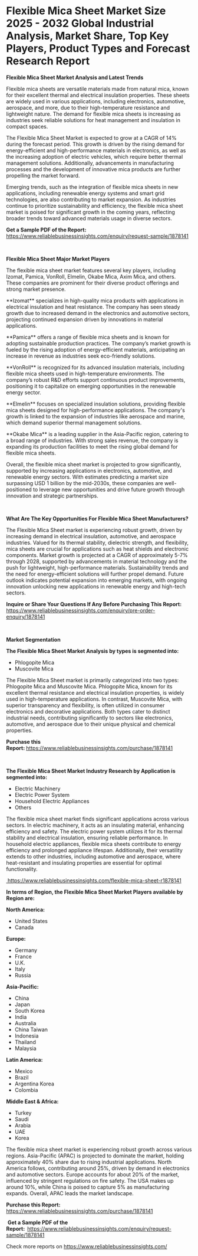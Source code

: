 <p><h1>Flexible Mica Sheet Market Size 2025 - 2032 Global Industrial Analysis, Market Share, Top Key Players, Product Types and Forecast Research Report</h1></p><p><strong>Flexible Mica Sheet Market Analysis and Latest Trends</strong></p>
<p><p>Flexible mica sheets are versatile materials made from natural mica, known for their excellent thermal and electrical insulation properties. These sheets are widely used in various applications, including electronics, automotive, aerospace, and more, due to their high-temperature resistance and lightweight nature. The demand for flexible mica sheets is increasing as industries seek reliable solutions for heat management and insulation in compact spaces.</p><p>The Flexible Mica Sheet Market is expected to grow at a CAGR of 14% during the forecast period. This growth is driven by the rising demand for energy-efficient and high-performance materials in electronics, as well as the increasing adoption of electric vehicles, which require better thermal management solutions. Additionally, advancements in manufacturing processes and the development of innovative mica products are further propelling the market forward. </p><p>Emerging trends, such as the integration of flexible mica sheets in new applications, including renewable energy systems and smart grid technologies, are also contributing to market expansion. As industries continue to prioritize sustainability and efficiency, the flexible mica sheet market is poised for significant growth in the coming years, reflecting broader trends toward advanced materials usage in diverse sectors.</p></p>
<p><strong>Get a Sample PDF of the Report:&nbsp;</strong> <a href="https://www.reliablebusinessinsights.com/enquiry/request-sample/1878141?utm_campaign=1119&utm_medium=2&utm_source=Github&utm_content=ia&utm_term=31012025&utm_id=flexible-mica-sheet">https://www.reliablebusinessinsights.com/enquiry/request-sample/1878141</a></p>
<p>&nbsp;</p>
<p><strong>Flexible Mica Sheet Major Market Players</strong></p>
<p><p>The flexible mica sheet market features several key players, including Izomat, Pamica, VonRoll, Elmelin, Okabe Mica, Axim Mica, and others. These companies are prominent for their diverse product offerings and strong market presence.</p><p>**Izomat** specializes in high-quality mica products with applications in electrical insulation and heat resistance. The company has seen steady growth due to increased demand in the electronics and automotive sectors, projecting continued expansion driven by innovations in material applications.</p><p>**Pamica** offers a range of flexible mica sheets and is known for adopting sustainable production practices. The company’s market growth is fueled by the rising adoption of energy-efficient materials, anticipating an increase in revenue as industries seek eco-friendly solutions.</p><p>**VonRoll** is recognized for its advanced insulation materials, including flexible mica sheets used in high-temperature environments. The company’s robust R&D efforts support continuous product improvements, positioning it to capitalize on emerging opportunities in the renewable energy sector.</p><p>**Elmelin** focuses on specialized insulation solutions, providing flexible mica sheets designed for high-performance applications. The company's growth is linked to the expansion of industries like aerospace and marine, which demand superior thermal management solutions.</p><p>**Okabe Mica** is a leading supplier in the Asia-Pacific region, catering to a broad range of industries. With strong sales revenue, the company is expanding its production facilities to meet the rising global demand for flexible mica sheets.</p><p>Overall, the flexible mica sheet market is projected to grow significantly, supported by increasing applications in electronics, automotive, and renewable energy sectors. With estimates predicting a market size surpassing USD 1 billion by the mid-2030s, these companies are well-positioned to leverage new opportunities and drive future growth through innovation and strategic partnerships.</p></p>
<p>&nbsp;</p>
<p><strong>What Are The Key Opportunities For Flexible Mica Sheet Manufacturers?</strong></p>
<p><p>The Flexible Mica Sheet market is experiencing robust growth, driven by increasing demand in electrical insulation, automotive, and aerospace industries. Valued for its thermal stability, dielectric strength, and flexibility, mica sheets are crucial for applications such as heat shields and electronic components. Market growth is projected at a CAGR of approximately 5-7% through 2028, supported by advancements in material technology and the push for lightweight, high-performance materials. Sustainability trends and the need for energy-efficient solutions will further propel demand. Future outlook indicates potential expansion into emerging markets, with ongoing innovation unlocking new applications in renewable energy and high-tech sectors.</p></p>
<p><strong>Inquire or Share Your Questions If Any Before Purchasing This Report:</strong> <a href="https://www.reliablebusinessinsights.com/enquiry/pre-order-enquiry/1878141?utm_campaign=1119&utm_medium=2&utm_source=Github&utm_content=ia&utm_term=31012025&utm_id=flexible-mica-sheet">https://www.reliablebusinessinsights.com/enquiry/pre-order-enquiry/1878141</a></p>
<p>&nbsp;</p>
<p><strong>Market Segmentation</strong></p>
<p><strong>The Flexible Mica Sheet Market Analysis by types is segmented into:</strong></p>
<p><ul><li>Phlogopite Mica</li><li>Muscovite Mica</li></ul></p>
<p><p>The Flexible Mica Sheet market is primarily categorized into two types: Phlogopite Mica and Muscovite Mica. Phlogopite Mica, known for its excellent thermal resistance and electrical insulation properties, is widely used in high-temperature applications. In contrast, Muscovite Mica, with superior transparency and flexibility, is often utilized in consumer electronics and decorative applications. Both types cater to distinct industrial needs, contributing significantly to sectors like electronics, automotive, and aerospace due to their unique physical and chemical properties.</p></p>
<p><strong>Purchase this Report:&nbsp;</strong><a href="https://www.reliablebusinessinsights.com/purchase/1878141?utm_campaign=1119&utm_medium=2&utm_source=Github&utm_content=ia&utm_term=31012025&utm_id=flexible-mica-sheet">https://www.reliablebusinessinsights.com/purchase/1878141</a></p>
<p>&nbsp;</p>
<p><strong>The Flexible Mica Sheet Market Industry Research by Application is segmented into:</strong></p>
<p><ul><li>Electric Machinery</li><li>Electric Power System</li><li>Household Electric Appliances</li><li>Others</li></ul></p>
<p><p>The flexible mica sheet market finds significant applications across various sectors. In electric machinery, it acts as an insulating material, enhancing efficiency and safety. The electric power system utilizes it for its thermal stability and electrical insulation, ensuring reliable performance. In household electric appliances, flexible mica sheets contribute to energy efficiency and prolonged appliance lifespan. Additionally, their versatility extends to other industries, including automotive and aerospace, where heat-resistant and insulating properties are essential for optimal functionality.</p></p>
<p><a href="https://www.reliablebusinessinsights.com/flexible-mica-sheet-r1878141?utm_campaign=1119&utm_medium=2&utm_source=Github&utm_content=ia&utm_term=31012025&utm_id=flexible-mica-sheet">&nbsp;https://www.reliablebusinessinsights.com/flexible-mica-sheet-r1878141</a></p>
<p><strong>In terms of Region, the Flexible Mica Sheet Market Players available by Region are:</strong></p>
<p>
    <p> <strong> North America: </strong>
        <ul>
            <li>United States</li>
            <li>Canada</li>
        </ul>
        </p> 
    <p> <strong> Europe: </strong>
        <ul>
            <li>Germany</li>
            <li>France</li>
            <li>U.K.</li>
            <li>Italy</li>
            <li>Russia</li>
        </ul>
        </p> 
    <p> <strong> Asia-Pacific: </strong>
        <ul>
            <li>China</li>
            <li>Japan</li>
            <li>South Korea</li>
            <li>India</li>
            <li>Australia</li>
            <li>China Taiwan</li>
            <li>Indonesia</li>
            <li>Thailand</li>
            <li>Malaysia</li>
        </ul>
        </p> 
    <p> <strong> Latin America: </strong>
        <ul>
            <li>Mexico</li>
            <li>Brazil</li>
            <li>Argentina Korea</li>
            <li>Colombia</li>
        </ul>
        </p> 
    <p> <strong> Middle East & Africa: </strong>
        <ul>
            <li>Turkey</li>
            <li>Saudi</li>
            <li>Arabia</li>
            <li>UAE</li>
            <li>Korea</li>
        </ul>
    </p>
    </p>
<p><p>The flexible mica sheet market is experiencing robust growth across various regions. Asia-Pacific (APAC) is projected to dominate the market, holding approximately 40% share due to rising industrial applications. North America follows, contributing around 25%, driven by demand in electronics and automotive sectors. Europe accounts for about 20% of the market, influenced by stringent regulations on fire safety. The USA makes up around 10%, while China is poised to capture 5% as manufacturing expands. Overall, APAC leads the market landscape.</p></p>
<p><strong>Purchase this Report: </strong><a href="https://www.reliablebusinessinsights.com/purchase/1878141?utm_campaign=1119&utm_medium=2&utm_source=Github&utm_content=ia&utm_term=31012025&utm_id=flexible-mica-sheet">https://www.reliablebusinessinsights.com/purchase/1878141</a></p>
<p>&nbsp;<strong>Get a Sample PDF of the Report:&nbsp;&nbsp;</strong><a href="https://www.reliablebusinessinsights.com/enquiry/request-sample/1878141?utm_campaign=1119&utm_medium=2&utm_source=Github&utm_content=ia&utm_term=31012025&utm_id=flexible-mica-sheet">https://www.reliablebusinessinsights.com/enquiry/request-sample/1878141</a></p>
<p><strong></strong></p>
<p>Check more reports on <a href="https://www.reliablebusinessinsights.com/?utm_campaign=1119&utm_medium=2&utm_source=Github&utm_content=ia&utm_term=31012025&utm_id=flexible-mica-sheet">https://www.reliablebusinessinsights.com/</a></p>